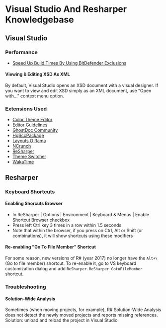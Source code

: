 # Visual Studio And Resharper Knowledgebase

## Visual Studio

### Performance ###
* [Speed Up Build Times By Using BitDefender Exclusions](https://ardalis.com/speed-up-visual-studio-build-times)

#### Viewing & Editing XSD As XML
By default, Visual Studio opens an XSD document with a visual designer. If you want to view and edit XSD simply as an XML document, use "Open with..." context menu option.

### Extensions Used
- [Color Theme Editor](https://marketplace.visualstudio.com/items?itemName=VisualStudioPlatformTeam.VisualStudio2017ColorThemeEditor)
- [Editor Guidelines](https://marketplace.visualstudio.com/items?itemName=PaulHarrington.EditorGuidelines)
- [GhostDoc Community](https://submain.com/products/ghostdoc.aspx)
- [HgSccPackage](https://bitbucket.org/zzsergant/hgsccpackage/wiki/Home)
- [Layouts O Rama](http://www.type5dev.com/LayoutsORama)
- [NCrunch](https://www.ncrunch.net/)
- [ReSharper](https://www.jetbrains.com/resharper/)
- [Theme Switcher](https://github.com/frankschierle/ThemeSwitcher)
- [WakaTime](https://github.com/wakatime/visualstudio-wakatime)

## Resharper

### Keyboard Shortcuts
#### Enabling Shorcuts Browser
* In ReSharper | Options | Environment | Keyboard & Menus | Enable Shortcut Browser checkbox
* Press left Ctrl key 3 times in a row within 1.5 seconds
* Note that within the browser, if you press on Ctrl, Alt or Shift (or combinations), it will show shortcuts using these modifiers

#### Re-enabling "Go To File Member" Shortcut
For some reason, new versions of R# (year 2017) no longer have the `Alt+\` (Go to file member) shortcut. To re-enable it, go to VS keyboard customization dialog and add `ReSharper.ReSharper_GotoFileMember` shortcut.

### Troubleshooting
#### Solution-Wide Analysis
Sometimes (when moving projects, for example), R# Solution-Wide Analysis does not detect the newly moved projects and reports missing references. Solution: unload and reload the project in Visual Studio.

